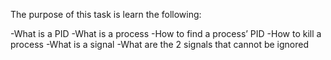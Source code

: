 The purpose of this task is learn the following:

-What is a PID
-What is a process
-How to find a process’ PID
-How to kill a process
-What is a signal
-What are the 2 signals that cannot be ignored
